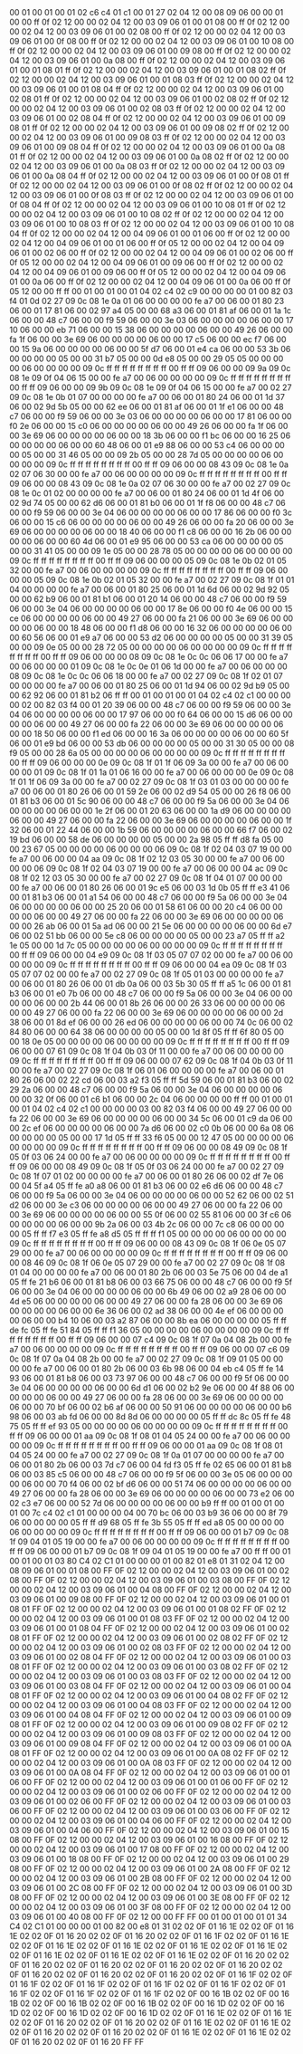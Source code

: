 <METERDATA>
<OBISCODES>
00 01 00 01 00 01 02 c6 c4 01 c1 00 01 27 02 04 12 00 08 09 06 00 00 01 00 00 ff 0f 02 12 00 00 02 04 12 00 03 09 06 01 00 01 08 00 ff 0f 02 12 00 00 02 04 12 00 03 09 06 01 00 02 08 00 ff 0f 02 12 00 00 02 04 12 00 03 09 06 01 00 0f 08 00 ff 0f 02 12 00 00 02 04 12 00 03 09 06 01 00 10 08 00 ff 0f 02 12 00 00 02 04 12 00 03 09 06 01 00 09 08 00 ff 0f 02 12 00 00 02 04 12 00 03 09 06 01 00 0a 08 00 ff 0f 02 12 00 00 02 04 12 00 03 09 06 01 00 01 08 01 ff 0f 02 12 00 00 02 04 12 00 03 09 06 01 00 01 08 02 ff 0f 02 12 00 00 02 04 12 00 03 09 06 01 00 01 08 03 ff 0f 02 12 00 00 02 04 12 00 03 09 06 01 00 01 08 04 ff 0f 02 12 00 00 02 04 12 00 03 09 06 01 00 02 08 01 ff 0f 02 12 00 00 02 04 12 00 03 09 06 01 00 02 08 02 ff 0f 02 12 00 00 02 04 12 00 03 09 06 01 00 02 08 03 ff 0f 02 12 00 00 02 04 12 00 03 09 06 01 00 02 08 04 ff 0f 02 12 00 00 02 04 12 00 03 09 06 01 00 09 08 01 ff 0f 02 12 00 00 02 04 12 00 03 09 06 01 00 09 08 02 ff 0f 02 12 00 00 02 04 12 00 03 09 06 01 00 09 08 03 ff 0f 02 12 00 00 02 04 12 00 03 09 06 01 00 09 08 04 ff 0f 02 12 00 00 02 04 12 00 03 09 06 01 00 0a 08 01 ff 0f 02 12 00 00 02 04 12 00 03 09 06 01 00 0a 08 02 ff 0f 02 12 00 00 02 04 12 00 03 09 06 01 00 0a 08 03 ff 0f 02 12 00 00 02 04 12 00 03 09 06 01 00 0a 08 04 ff 0f 02 12 00 00 02 04 12 00 03 09 06 01 00 0f 08 01 ff 0f 02 12 00 00 02 04 12 00 03 09 06 01 00 0f 08 02 ff 0f 02 12 00 00 02 04 12 00 03 09 06 01 00 0f 08 03 ff 0f 02 12 00 00 02 04 12 00 03 09 06 01 00 0f 08 04 ff 0f 02 12 00 00 02 04 12 00 03 09 06 01 00 10 08 01 ff 0f 02 12 00 00 02 04 12 00 03 09 06 01 00 10 08 02 ff 0f 02 12 00 00 02 04 12 00 03 09 06 01 00 10 08 03 ff 0f 02 12 00 00 02 04 12 00 03 09 06 01 00 10 08 04 ff 0f 02 12 00 00 02 04 12 00 04 09 06 01 00 01 06 00 ff 0f 02 12 00 00 02 04 12 00 04 09 06 01 00 01 06 00 ff 0f 05 12 00 00 02 04 12 00 04 09 06 01 00 02 06 00 ff 0f 02 12 00 00 02 04 12 00 04 09 06 01 00 02 06 00 ff 0f 05 12 00 00 02 04 12 00 04 09 06 01 00 09 06 00 ff 0f 02 12 00 00 02 04 12 00 04 09 06 01 00 09 06 00 ff 0f 05 12 00 00 02 04 12 00 04 09 06 01 00 0a 06 00 ff 0f 02 12 00 00 02 04 12 00 04 09 06 01 00 0a 06 00 ff 0f 05 12 00 00 ff ff 
</OBISCODES>
<OBISDATA>
00 01 00 01 00 01 04 02 c4 02 c9 00 00 00 00 01 00 82 03 f4 01 0d 02 27 09 0c 08 1e 0a 01 06 00 00 00 00 fe a7 00 06 00 01 80 23 06 00 01 17 81 06 00 02 97 a4 05 00 00 68 a3 06 00 01 81 af 06 00 01 1a 1c 06 00 00 48 c7 06 00 00 f9 59 06 00 00 3e 03 06 00 00 00 00 06 00 00 17 10 06 00 00 eb 71 06 00 00 15 38 06 00 00 00 00 06 00 00 49 26 06 00 00 fa 1f 06 00 00 3e 69 06 00 00 00 00 06 00 00 17 c5 06 00 00 ec f7 06 00 00 15 9a 06 00 00 00 00 06 00 00 5f d7 06 00 01 e4 ca 06 00 00 53 3b 06 00 00 00 00 05 00 00 31 b7 05 00 00 0d e8 05 00 00 29 05 05 00 00 00 00 06 00 00 00 00 09 0c ff ff ff ff ff ff ff ff 00 ff ff 09 06 00 00 09 9a 09 0c 08 1e 09 0f 04 06 15 00 00 fe a7 00 06 00 00 00 00 09 0c ff ff ff ff ff ff ff ff 00 ff ff 09 06 00 00 09 9b 09 0c 08 1e 09 0f 04 06 15 00 00 fe a7 00 02 27 09 0c 08 1e 0b 01 07 00 00 00 00 fe a7 00 06 00 01 80 24 06 00 01 1d 37 06 00 02 9d 5b 05 00 00 62 ee 06 00 01 81 af 06 00 01 1f e1 06 00 00 48 c7 06 00 00 f9 59 06 00 00 3e 03 06 00 00 00 00 06 00 00 17 81 06 00 00 f0 2e 06 00 00 15 c0 06 00 00 00 00 06 00 00 49 26 06 00 00 fa 1f 06 00 00 3e 69 06 00 00 00 00 06 00 00 18 3b 06 00 00 f1 bc 06 00 00 16 25 06 00 00 00 00 06 00 00 60 48 06 00 01 e9 88 06 00 00 53 c4 06 00 00 00 00 05 00 00 31 46 05 00 00 09 2b 05 00 00 28 7d 05 00 00 00 00 06 00 00 00 00 09 0c ff ff ff ff ff ff ff ff 00 ff ff 09 06 00 00 08 43 09 0c 08 1e 0a 02 07 06 30 00 00 fe a7 00 06 00 00 00 00 09 0c ff ff ff ff ff ff ff ff 00 ff ff 09 06 00 00 08 43 09 0c 08 1e 0a 02 07 06 30 00 00 fe a7 00 02 27 09 0c 08 1e 0c 01 02 00 00 00 00 fe a7 00 06 00 01 80 24 06 00 01 1d 4f 06 00 02 9d 74 05 00 00 62 d6 06 00 01 81 b0 06 00 01 1f f8 06 00 00 48 c7 06 00 00 f9 59 06 00 00 3e 04 06 00 00 00 00 06 00 00 17 86 06 00 00 f0 3c 06 00 00 15 c6 06 00 00 00 00 06 00 00 49 26 06 00 00 fa 20 06 00 00 3e 69 06 00 00 00 00 06 00 00 18 40 06 00 00 f1 c8 06 00 00 16 2b 06 00 00 00 00 06 00 00 60 4d 06 00 01 e9 95 06 00 00 53 ca 06 00 00 00 00 05 00 00 31 41 05 00 00 09 1e 05 00 00 28 78 05 00 00 00 00 06 00 00 00 00 09 0c ff ff ff ff ff ff ff ff 00 ff ff 09 06 00 00 00 05 09 0c 08 1e 0b 02 01 05 32 00 00 fe a7 00 06 00 00 00 00 09 0c ff ff ff ff ff ff ff ff 00 ff ff 09 06 00 00 00 05 09 0c 08 1e 0b 02 01 05 32 00 00 fe a7 00 02 27 09 0c 08 1f 01 01 04 00 00 00 00 fe a7 00 06 00 01 80 25 06 00 01 1d 6d 06 00 02 9d 92 05 00 00 62 b9 06 00 01 81 b1 06 00 01 20 14 06 00 00 48 c7 06 00 00 f9 59 06 00 00 3e 04 06 00 00 00 00 06 00 00 17 8e 06 00 00 f0 4e 06 00 00 15 ce 06 00 00 00 00 06 00 00 49 27 06 00 00 fa 21 06 00 00 3e 69 06 00 00 00 00 06 00 00 18 48 06 00 00 f1 d8 06 00 00 16 32 06 00 00 00 00 06 00 00 60 56 06 00 01 e9 a7 06 00 00 53 d2 06 00 00 00 00 05 00 00 31 39 05 00 00 09 0e 05 00 00 28 72 05 00 00 00 00 06 00 00 00 00 09 0c ff ff ff ff ff ff ff ff 00 ff ff 09 06 00 00 00 08 09 0c 08 1e 0c 0c 06 06 17 00 00 fe a7 00 06 00 00 00 01 09 0c 08 1e 0c 0e 01 06 1d 00 00 fe a7 00 06 00 00 00 08 09 0c 08 1e 0c 0c 06 06 18 00 00 fe a7 00 02 27 09 0c 08 1f 02 01 07 00 00 00 00 fe a7 00 06 00 01 80 25 06 00 01 1d 94 06 00 02 9d b9 05 00 00 62 92 06 00 01 81 b2 06 ff ff 
00 01 00 01 00 01 04 02 c4 02 c1 00 00 00 00 02 00 82 03 f4 00 01 20 39 06 00 00 48 c7 06 00 00 f9 59 06 00 00 3e 04 06 00 00 00 00 06 00 00 17 97 06 00 00 f0 64 06 00 00 15 d6 06 00 00 00 00 06 00 00 49 27 06 00 00 fa 22 06 00 00 3e 69 06 00 00 00 00 06 00 00 18 50 06 00 00 f1 ed 06 00 00 16 3a 06 00 00 00 00 06 00 00 60 5f 06 00 01 e9 bd 06 00 00 53 db 06 00 00 00 00 05 00 00 31 30 05 00 00 08 f9 05 00 00 28 6a 05 00 00 00 00 06 00 00 00 00 09 0c ff ff ff ff ff ff ff ff 00 ff ff 09 06 00 00 00 0e 09 0c 08 1f 01 1f 06 09 3a 00 00 fe a7 00 06 00 00 00 01 09 0c 08 1f 01 1a 01 06 16 00 00 fe a7 00 06 00 00 00 0e 09 0c 08 1f 01 1f 06 09 3a 00 00 fe a7 00 02 27 09 0c 08 1f 03 01 03 00 00 00 00 fe a7 00 06 00 01 80 26 06 00 01 59 2e 06 00 02 d9 54 05 00 00 26 f8 06 00 01 81 b3 06 00 01 5c 90 06 00 00 48 c7 06 00 00 f9 5a 06 00 00 3e 04 06 00 00 00 00 06 00 00 1e 2f 06 00 01 20 63 06 00 00 1a d9 06 00 00 00 00 06 00 00 49 27 06 00 00 fa 22 06 00 00 3e 69 06 00 00 00 00 06 00 00 1f 32 06 00 01 22 44 06 00 00 1b 59 06 00 00 00 00 06 00 00 66 f7 06 00 02 19 bd 06 00 00 58 de 06 00 00 00 00 05 00 00 2a 98 05 ff ff d8 fa 05 00 00 23 67 05 00 00 00 00 06 00 00 00 06 09 0c 08 1f 02 04 03 07 19 00 00 fe a7 00 06 00 00 04 aa 09 0c 08 1f 02 12 03 05 30 00 00 fe a7 00 06 00 00 00 06 09 0c 08 1f 02 04 03 07 19 00 00 fe a7 00 06 00 00 04 ac 09 0c 08 1f 02 12 03 05 30 00 00 fe a7 00 02 27 09 0c 08 1f 04 01 07 00 00 00 00 fe a7 00 06 00 01 80 26 06 00 01 9c e5 06 00 03 1d 0b 05 ff ff e3 41 06 00 01 81 b3 06 00 01 a1 54 06 00 00 48 c7 06 00 00 f9 5a 06 00 00 3e 04 06 00 00 00 00 06 00 00 25 20 06 00 01 58 61 06 00 00 20 c4 06 00 00 00 00 06 00 00 49 27 06 00 00 fa 22 06 00 00 3e 69 06 00 00 00 00 06 00 00 26 ab 06 00 01 5a ad 06 00 00 21 5e 06 00 00 00 00 06 00 00 6d e7 06 00 02 51 bb 06 00 00 5e c8 06 00 00 00 00 05 00 00 23 a7 05 ff ff a2 1e 05 00 00 1d 7c 05 00 00 00 00 06 00 00 00 00 09 0c ff ff ff ff ff ff ff ff 00 ff ff 09 06 00 00 04 e9 09 0c 08 1f 03 05 07 07 02 00 00 fe a7 00 06 00 00 00 00 09 0c ff ff ff ff ff ff ff ff 00 ff ff 09 06 00 00 04 ea 09 0c 08 1f 03 05 07 07 02 00 00 fe a7 00 02 27 09 0c 08 1f 05 01 03 00 00 00 00 fe a7 00 06 00 01 80 26 06 00 01 db 0a 06 00 03 5b 30 05 ff ff a5 1c 06 00 01 81 b3 06 00 01 e0 7b 06 00 00 48 c7 06 00 00 f9 5a 06 00 00 3e 04 06 00 00 00 00 06 00 00 2b 44 06 00 01 8b 26 06 00 00 26 33 06 00 00 00 00 06 00 00 49 27 06 00 00 fa 22 06 00 00 3e 69 06 00 00 00 00 06 00 00 2d 38 06 00 01 8d ef 06 00 00 26 ed 06 00 00 00 00 06 00 00 74 0c 06 00 02 84 80 06 00 00 64 38 06 00 00 00 00 05 00 00 1d 8f 05 ff ff 6f 80 05 00 00 18 0e 05 00 00 00 00 06 00 00 00 00 09 0c ff ff ff ff ff ff ff ff 00 ff ff 09 06 00 00 07 61 09 0c 08 1f 04 0b 03 0f 11 00 00 fe a7 00 06 00 00 00 00 09 0c ff ff ff ff ff ff ff ff 00 ff ff 09 06 00 00 07 62 09 0c 08 1f 04 0b 03 0f 11 00 00 fe a7 00 02 27 09 0c 08 1f 06 01 06 00 00 00 00 fe a7 00 06 00 01 80 26 06 00 02 22 cd 06 00 03 a2 f3 05 ff ff 5d 59 06 00 01 81 b3 06 00 02 29 2a 06 00 00 48 c7 06 00 00 f9 5a 06 00 00 3e 04 06 00 00 00 00 06 00 00 32 0f 06 00 01 c6 b1 06 00 00 2c 04 06 00 00 00 00 ff ff 
00 01 00 01 00 01 04 02 c4 02 c1 00 00 00 00 03 00 82 03 f4 06 00 00 49 27 06 00 00 fa 22 06 00 00 3e 69 06 00 00 00 00 06 00 00 34 5c 06 00 01 c9 da 06 00 00 2c ef 06 00 00 00 00 06 00 00 7a d6 06 00 02 c0 0b 06 00 00 6a 08 06 00 00 00 00 05 00 00 17 1d 05 ff ff 33 f6 05 00 00 12 47 05 00 00 00 00 06 00 00 00 00 09 0c ff ff ff ff ff ff ff ff 00 ff ff 09 06 00 00 08 49 09 0c 08 1f 05 0f 03 06 24 00 00 fe a7 00 06 00 00 00 00 09 0c ff ff ff ff ff ff ff ff 00 ff ff 09 06 00 00 08 49 09 0c 08 1f 05 0f 03 06 24 00 00 fe a7 00 02 27 09 0c 08 1f 07 01 02 00 00 00 00 fe a7 00 06 00 01 80 26 06 00 02 df 7e 06 00 04 5f a4 05 ff fe a0 a8 06 00 01 81 b3 06 00 02 e6 d6 06 00 00 48 c7 06 00 00 f9 5a 06 00 00 3e 04 06 00 00 00 00 06 00 00 52 62 06 00 02 51 d2 06 00 00 3e c3 06 00 00 00 00 06 00 00 49 27 06 00 00 fa 22 06 00 00 3e 69 06 00 00 00 00 06 00 00 55 0f 06 00 02 55 81 06 00 00 3f c6 06 00 00 00 00 06 00 00 9b 2a 06 00 03 4b 2c 06 00 00 7c c8 06 00 00 00 00 05 ff ff f7 e3 05 ff fe a8 d5 05 ff ff ff f1 05 00 00 00 00 06 00 00 00 00 09 0c ff ff ff ff ff ff ff ff 00 ff ff 09 06 00 00 08 43 09 0c 08 1f 06 0e 05 07 29 00 00 fe a7 00 06 00 00 00 00 09 0c ff ff ff ff ff ff ff ff 00 ff ff 09 06 00 00 08 46 09 0c 08 1f 06 0e 05 07 29 00 00 fe a7 00 02 27 09 0c 08 1f 08 01 04 00 00 00 00 fe a7 00 06 00 01 80 2b 06 00 03 5e 75 06 00 04 de a1 05 ff fe 21 b6 06 00 01 81 b8 06 00 03 66 75 06 00 00 48 c7 06 00 00 f9 5f 06 00 00 3e 04 06 00 00 00 00 06 00 00 6b 49 06 00 02 a9 28 06 00 00 4d e5 06 00 00 00 00 06 00 00 49 27 06 00 00 fa 28 06 00 00 3e 69 06 00 00 00 00 06 00 00 6e 36 06 00 02 ad 38 06 00 00 4e ef 06 00 00 00 00 06 00 00 b4 10 06 00 03 a2 87 06 00 00 8b ea 06 00 00 00 00 05 ff ff de fc 05 ff fe 51 84 05 ff ff f1 36 05 00 00 00 00 06 00 00 00 00 09 0c ff ff ff ff ff ff ff ff 00 ff ff 09 06 00 00 07 c4 09 0c 08 1f 07 0a 04 08 2b 00 00 fe a7 00 06 00 00 00 00 09 0c ff ff ff ff ff ff ff ff 00 ff ff 09 06 00 00 07 c6 09 0c 08 1f 07 0a 04 08 2b 00 00 fe a7 00 02 27 09 0c 08 1f 09 01 05 00 00 00 00 fe a7 00 06 00 01 80 2b 06 00 03 6b 98 06 00 04 eb c4 05 ff fe 14 93 06 00 01 81 b8 06 00 03 73 97 06 00 00 48 c7 06 00 00 f9 5f 06 00 00 3e 04 06 00 00 00 00 06 00 00 6d d1 06 00 02 b2 9e 06 00 00 4f 88 06 00 00 00 00 06 00 00 49 27 06 00 00 fa 28 06 00 00 3e 69 06 00 00 00 00 06 00 00 70 bf 06 00 02 b6 af 06 00 00 50 91 06 00 00 00 00 06 00 00 b6 98 06 00 03 ab fd 06 00 00 8d 8d 06 00 00 00 00 05 ff ff dc 8c 05 ff fe 48 75 05 ff ff ef 93 05 00 00 00 00 06 00 00 00 00 09 0c ff ff ff ff ff ff ff ff 00 ff ff 09 06 00 00 01 aa 09 0c 08 1f 08 01 04 05 24 00 00 fe a7 00 06 00 00 00 00 09 0c ff ff ff ff ff ff ff ff 00 ff ff 09 06 00 00 01 aa 09 0c 08 1f 08 01 04 05 24 00 00 fe a7 00 02 27 09 0c 08 1f 0a 01 07 00 00 00 00 fe a7 00 06 00 01 80 2b 06 00 03 7d c7 06 00 04 fd f3 05 ff fe 02 65 06 00 01 81 b8 06 00 03 85 c5 06 00 00 48 c7 06 00 00 f9 5f 06 00 00 3e 05 06 00 00 00 00 06 00 00 70 f4 06 00 02 bf d6 06 00 00 51 74 06 00 00 00 00 06 00 00 49 27 06 00 00 fa 28 06 00 00 3e 69 06 00 00 00 00 06 00 00 73 e2 06 00 02 c3 e7 06 00 00 52 7d 06 00 00 00 00 06 00 00 b9 ff ff 
00 01 00 01 00 01 00 7c c4 02 c1 01 00 00 00 04 00 70 bc 06 00 03 b9 36 06 00 00 8f 79 06 00 00 00 00 05 ff ff d9 68 05 ff fe 3b 55 05 ff ff ed a8 05 00 00 00 00 06 00 00 00 00 09 0c ff ff ff ff ff ff ff ff 00 ff ff 09 06 00 00 01 b7 09 0c 08 1f 09 04 01 05 19 00 00 fe a7 00 06 00 00 00 00 09 0c ff ff ff ff ff ff ff ff 00 ff ff 09 06 00 00 01 b7 09 0c 08 1f 09 04 01 05 19 00 00 fe a7 00 ff ff 
</OBISDATA>
<SCALAROBISCODES>
00 01 00 01 00 01 03 80 C4 02 C1 01 00 00 00 01 00 82 01 e8 01 31 02 04 12 00 08 09 06 01 00 01 08 00 FF 0F 02 12 00 00 02 04 12 00 03 09 06 01 00 02 08 00 FF 0F 02 12 00 00 02 04 12 00 03 09 06 01 00 03 08 00 FF 0F 02 12 00 00 02 04 12 00 03 09 06 01 00 04 08 00 FF 0F 02 12 00 00 02 04 12 00 03 09 06 01 00 09 08 00 FF 0F 02 12 00 00 02 04 12 00 03 09 06 01 00 01 08 01 FF 0F 02 12 00 00 02 04 12 00 03 09 06 01 00 01 08 02 FF 0F 02 12 00 00 02 04 12 00 03 09 06 01 00 01 08 03 FF 0F 02 12 00 00 02 04 12 00 03 09 06 01 00 01 08 04 FF 0F 02 12 00 00 02 04 12 00 03 09 06 01 00 02 08 01 FF 0F 02 12 00 00 02 04 12 00 03 09 06 01 00 02 08 02 FF 0F 02 12 00 00 02 04 12 00 03 09 06 01 00 02 08 03 FF 0F 02 12 00 00 02 04 12 00 03 09 06 01 00 02 08 04 FF 0F 02 12 00 00 02 04 12 00 03 09 06 01 00 03 08 01 FF 0F 02 12 00 00 02 04 12 00 03 09 06 01 00 03 08 02 FF 0F 02 12 00 00 02 04 12 00 03 09 06 01 00 03 08 03 FF 0F 02 12 00 00 02 04 12 00 03 09 06 01 00 03 08 04 FF 0F 02 12 00 00 02 04 12 00 03 09 06 01 00 04 08 01 FF 0F 02 12 00 00 02 04 12 00 03 09 06 01 00 04 08 02 FF 0F 02 12 00 00 02 04 12 00 03 09 06 01 00 04 08 03 FF 0F 02 12 00 00 02 04 12 00 03 09 06 01 00 04 08 04 FF 0F 02 12 00 00 02 04 12 00 03 09 06 01 00 09 08 01 FF 0F 02 12 00 00 02 04 12 00 03 09 06 01 00 09 08 02 FF 0F 02 12 00 00 02 04 12 00 03 09 06 01 00 09 08 03 FF 0F 02 12 00 00 02 04 12 00 03 09 06 01 00 09 08 04 FF 0F 02 12 00 00 02 04 12 00 03 09 06 01 00 0A 08 01 FF 0F 02 12 00 00 02 04 12 00 03 09 06 01 00 0A 08 02 FF 0F 02 12 00 00 02 04 12 00 03 09 06 01 00 0A 08 03 FF 0F 02 12 00 00 02 04 12 00 03 09 06 01 00 0A 08 04 FF 0F 02 12 00 00 02 04 12 00 03 09 06 01 00 01 06 00 FF 0F 02 12 00 00 02 04 12 00 03 09 06 01 00 01 06 00 FF 0F 02 12 00 00 02 04 12 00 03 09 06 01 00 02 06 00 FF 0F 02 12 00 00 02 04 12 00 03 09 06 01 00 02 06 00 FF 0F 02 12 00 00 02 04 12 00 03 09 06 01 00 03 06 00 FF 0F 02 12 00 00 02 04 12 00 03 09 06 01 00 03 06 00 FF 0F 02 12 00 00 02 04 12 00 03 09 06 01 00 04 06 00 FF 0F 02 12 00 00 02 04 12 00 03 09 06 01 00 04 06 00 FF 0F 02 12 00 00 02 04 12 00 03 09 06 01 00 15 08 00 FF 0F 02 12 00 00 02 04 12 00 03 09 06 01 00 16 08 00 FF 0F 02 12 00 00 02 04 12 00 03 09 06 01 00 17 08 00 FF 0F 02 12 00 00 02 04 12 00 03 09 06 01 00 18 08 00 FF 0F 02 12 00 00 02 04 12 00 03 09 06 01 00 29 08 00 FF 0F 02 12 00 00 02 04 12 00 03 09 06 01 00 2A 08 00 FF 0F 02 12 00 00 02 04 12 00 03 09 06 01 00 2B 08 00 FF 0F 02 12 00 00 02 04 12 00 03 09 06 01 00 2C 08 00 FF 0F 02 12 00 00 02 04 12 00 03 09 06 01 00 3D 08 00 FF 0F 02 12 00 00 02 04 12 00 03 09 06 01 00 3E 08 00 FF 0F 02 12 00 00 02 04 12 00 03 09 06 01 00 3F 08 00 FF 0F 02 12 00 00 02 04 12 00 03 09 06 01 00 40 08 00 FF 0F 02 12 00 00 FF FF
</SCALAROBISCODES>
<SCALAROBISDATA>
00 01 00 01 00 01 01 34 C4 02 C1 01 00 00 00 01 00 82 00 e8 01 31 02 02 0F 01 16 1E 02 02 0F 01 16 1E 02 02 0F 01 16 20 02 02 0F 01 16 20 02 02 0F 01 16 1F 02 02 0F 01 16 1E 02 02 0F 01 16 1E 02 02 0F 01 16 1E 02 02 0F 01 16 1E 02 02 0F 01 16 1E 02 02 0F 01 16 1E 02 02 0F 01 16 1E 02 02 0F 01 16 1E 02 02 0F 01 16 20 02 02 0F 01 16 20 02 02 0F 01 16 20 02 02 0F 01 16 20 02 02 0F 01 16 20 02 02 0F 01 16 20 02 02 0F 01 16 20 02 02 0F 01 16 20 02 02 0F 01 16 1F 02 02 0F 01 16 1F 02 02 0F 01 16 1F 02 02 0F 01 16 1F 02 02 0F 01 16 1F 02 02 0F 01 16 1F 02 02 0F 01 16 1F 02 02 0F 01 16 1F 02 02 0F 00 16 1B 02 02 0F 00 16 1B 02 02 0F 00 16 1B 02 02 0F 00 16 1B 02 02 0F 00 16 1D 02 02 0F 00 16 1D 02 02 0F 00 16 1D 02 02 0F 00 16 1D 02 02 0F 01 16 1E 02 02 0F 01 16 1E 02 02 0F 01 16 20 02 02 0F 01 16 20 02 02 0F 01 16 1E 02 02 0F 01 16 1E 02 02 0F 01 16 20 02 02 0F 01 16 20 02 02 0F 01 16 1E 02 02 0F 01 16 1E 02 02 0F 01 16 20 02 02 0F 01 16 20 FF FF
</SCALAROBISDATA>
</METERDATA>